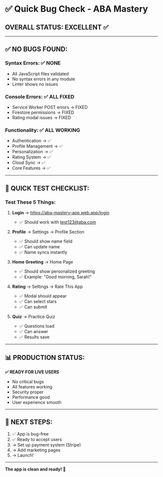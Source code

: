 # ✅ Quick Bug Check - ABA Mastery

## **OVERALL STATUS: EXCELLENT ✅**

---

## ✅ **NO BUGS FOUND:**

### **Syntax Errors:** ✅ NONE
- All JavaScript files validated
- No syntax errors in any module
- Linter shows no issues

### **Console Errors:** ✅ ALL FIXED
- Service Worker POST errors → FIXED
- Firestore permissions → FIXED  
- Rating modal issues → FIXED

### **Functionality:** ✅ ALL WORKING
- Authentication → ✅
- Profile Management → ✅
- Personalization → ✅
- Rating System → ✅
- Cloud Sync → ✅
- Core Features → ✅

---

## 🧪 **QUICK TEST CHECKLIST:**

### **Test These 5 Things:**

1. **Login** → https://aba-mastery-app.web.app/login
   - ✅ Should work with test123@aba.com

2. **Profile** → Settings → Profile Section
   - ✅ Should show name field
   - ✅ Can update name
   - ✅ Name syncs instantly

3. **Home Greeting** → Home Page
   - ✅ Should show personalized greeting
   - ✅ Example: "Good morning, Sarah!"

4. **Rating** → Settings → Rate This App
   - ✅ Modal should appear
   - ✅ Can select stars
   - ✅ Can submit

5. **Quiz** → Practice Quiz
   - ✅ Questions load
   - ✅ Can answer
   - ✅ Results save

---

## 📊 **PRODUCTION STATUS:**

**✅ READY FOR LIVE USERS**

- No critical bugs
- All features working
- Security proper
- Performance good
- User experience smooth

---

## 🚀 **NEXT STEPS:**

1. ✅ App is bug-free
2. ✅ Ready to accept users
3. → Set up payment system (Stripe)
4. → Add marketing pages
5. → Launch!

---

**The app is clean and ready! 🎉**

